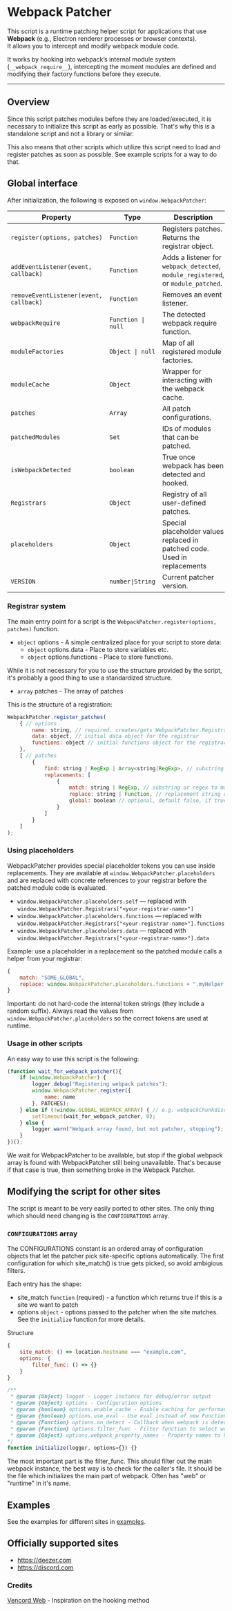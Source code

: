 # Webpack Patcher

This script is a runtime patching helper script for applications that use **Webpack** (e.g., Electron renderer processes or browser contexts).  
It allows you to intercept and modify webpack module code.

It works by hooking into webpack’s internal module system (`__webpack_require__`), intercepting the moment modules are defined and modifying their factory functions before they execute.

---


## Overview
Since this script patches modules before they are loaded/executed, it is necessary to initialize this script as early as possible.
That's why this is a standalone script and not a library or similar.

This also means that other scripts which utilize this script need to load and register patches as soon as possible. See example scripts for a way to do that.

## Global interface

After initialization, the following is exposed on `window.WebpackPatcher`:

| Property | Type | Description |
|-----------|------|-------------|
| `register(options, patches)` | `Function` | Registers patches. Returns the registrar object. |
| `addEventListener(event, callback)` | `Function` | Adds a listener for `webpack_detected`, `module_registered`, or `module_patched`. |
| `removeEventListener(event, callback)` | `Function` | Removes an event listener. |
| `webpackRequire` | `Function \| null` | The detected webpack require function. |
| `moduleFactories` | `Object \| null` | Map of all registered module factories. |
| `moduleCache` | `Object` | Wrapper for interacting with the webpack cache. |
| `patches` | `Array` | All patch configurations. |
| `patchedModules` | `Set` | IDs of modules that can be patched. |
| `isWebpackDetected` | `boolean` | True once webpack has been detected and hooked. |
| `Registrars` | `Object` | Registry of all user-defined patches. |
| `placeholders` | `Object` | Special placeholder values replaced in patched code. Used in replacements |
| `VERSION` | `number\|String` | Current patcher version. |

### Registrar system
The main entry point for a script is the `WebpackPatcher.register(options, patches)` function.

- `object` options - A simple centralized place for your script to store data:
    - `object` options.data - Place to store variables etc.
    - `object` options.functions - Place to store functions.

While it is not necessary for you to use the structure provided by the script, it's probably a good thing to use a standardized structure.

- `array` patches - The array of patches

This is the structure of a registration:
```js
WebpackPatcher.register_patches(
    { // options
        name: string, // required, creates/gets WebpackPatcher.Registrars[name]
        data: object, // initial data object for the registrar
        functions: object // initial functions object for the registrar
    },
    [ // patches
        {
            find: string | RegExp | Array<string|RegExp>, // substring or regex to match in module code
            replacements: [
                {
                    match: string | RegExp, // substring or regex to match
                    replace: string | Function, // replacement string or function (function receives same args as String.replace)
                    global: boolean // optional, default false, if true uses replaceAll
                }
            ]
        }
    ]
);
```

### Using placeholders

WebpackPatcher provides special placeholder tokens you can use inside replacements. They are available at `window.WebpackPatcher.placeholders` and are replaced with concrete references to your registrar before the patched module code is evaluated.

- `window.WebpackPatcher.placeholders.self` — replaced with `window.WebpackPatcher.Registrars["<your-registrar-name>"]`
- `window.WebpackPatcher.placeholders.functions` — replaced with `window.WebpackPatcher.Registrars["<your-registrar-name>"].functions`
- `window.WebpackPatcher.placeholders.data` — replaced with `window.WebpackPatcher.Registrars["<your-registrar-name>"].data`

Example: use a placeholder in a replacement so the patched module calls a helper from your registrar:

```js
{
    match: "SOME_GLOBAL",
    replace: window.WebpackPatcher.placeholders.functions + ".myHelper(arg)"
}
```

Important: do not hard-code the internal token strings (they include a random suffix). Always read the values from `window.WebpackPatcher.placeholders` so the correct tokens are used at runtime.


### Usage in other scripts
An easy way to use this script is the following:
```js
(function wait_for_webpack_patcher(){
    if (window.WebpackPatcher) {
        logger.debug("Registering webpack patches");
        window.WebpackPatcher.register({
            name: name
        }, PATCHES);
    } else if (!window.GLOBAL_WEBPACK_ARRAY) { // e.g. webpackChunkdiscord_app for discord.com
        setTimeout(wait_for_webpack_patcher, 0);
    } else {
        logger.warn("Webpack array found, but not patcher, stopping");
    }
})();
```
We wait for WebpackPatcher to be available, but stop if the global webpack array is found with WebpackPatcher still being unavailable. That's because if that case is true, then something broke in the Webpack Patcher.

## Modifying the script for other sites
The script is meant to be very easily ported to other sites. The only thing which should need changing is the `CONFIGURATIONS` array.

### `CONFIGURATIONS` array

The CONFIGURATIONS constant is an ordered array of configuration objects that let the patcher pick site-specific options automatically. The first configuration for which site_match() is true gets picked, so avoid ambigious filters.

Each entry has the shape:
- site_match `function` (required) - a function which returns true if this is a site we want to patch
- options `object` - options passed to the patcher when the site matches. See the `initialize` function for more details.

Structure
```js
{
    site_match: () => location.hostname === "example.com",
    options: {
        filter_func: () => {}
    }
}
```

```js
/**
 * @param {Object} logger - Logger instance for debug/error output
 * @param {Object} options - Configuration options
 * @param {boolean} options.enable_cache - Enable caching for performance (default: false). Is only useful in some cases, check yourself.
 * @param {boolean} options.use_eval - Use eval instead of new Function for better debugging. Can be disabled by sites though. (default: true)
 * @param {Function} options.on_detect - Callback when webpack is detected (default: null)
 * @param {Function} options.filter_func - Filter function to select webpack instance: (webpack_require, stack_lines) => boolean. Should return true to allow the instance, false to reject it.
 * @param {Object} options.webpack_property_names - Property names to hook: {modules: "m", cache: "c"} (default: {modules: "m", cache: "c"})
*/
function initialize(logger, options={}) {}
```
The most important part is the filter_func. This should filter out the main webpack instance, the best way is to check for the caller's file. It should be the file which initializes the main part of webpack. Often has "web" or "runtime" in it's name.

## Examples
See the examples for different sites in [examples](./examples/).

## Officially supported sites
- https://deezer.com
- https://discord.com

### Credits
[Vencord Web](https://chromewebstore.google.com/detail/cbghhgpcnddeihccjmnadmkaejncjndb) - Inspiration on the hooking method